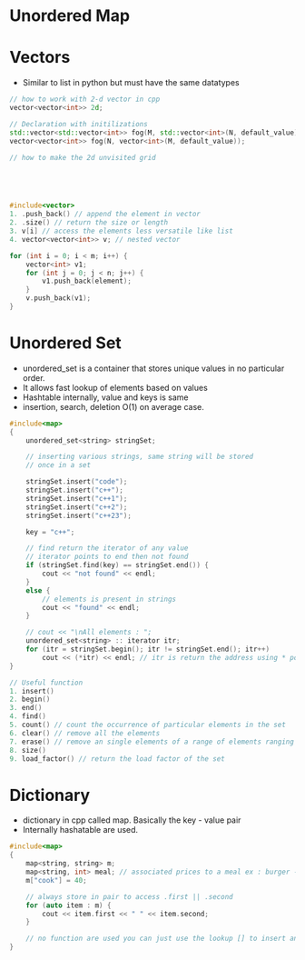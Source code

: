 # Unordered Map

# Vectors

* Similar to list in python but must have the same datatypes
```cpp
// how to work with 2-d vector in cpp
vector<vector<int>> 2d;

// Declaration with initilizations
std::vector<std::vector<int>> fog(M, std::vector<int>(N, default_value));
vector<vector<int>> fog(N, vector<int>(M, default_value));

// how to make the 2d unvisited grid





#include<vector>
1. .push_back() // append the element in vector
2. .size() // return the size or length
3. v[i] // access the elements less versatile like list
4. vector<vector<int>> v; // nested vector

for (int i = 0; i < m; i++) {
	vector<int> v1;
	for (int j = 0; j < n; j++) {
		v1.push_back(element);
	}
	v.push_back(v1);
}

```


# Unordered Set

* unordered_set is a container that stores unique values in no particular order.
* It allows fast lookup of elements based on values
* Hashtable internally, value and keys is same
* insertion, search, deletion O(1) on average case.
```cpp
#include<map>
{
	unordered_set<string> stringSet;

	// inserting various strings, same string will be stored
	// once in a set

	stringSet.insert("code");
	stringSet.insert("c++");
	stringSet.insert("c++1");
	stringSet.insert("c++2");
	stringSet.insert("c++23");

	key = "c++";

	// find return the iterator of any value
	// iterator points to end then not found
	if (stringSet.find(key) == stringSet.end()) {
		cout << "not found" << endl;
	}
	else {
		// elements is present in strings
		cout << "found" << endl;
	}

	// cout << "\nAll elements : ";
	unordered_set<string> :: iterator itr;
	for (itr = stringSet.begin(); itr != stringSet.end(); itr++)
		cout << (*itr) << endl; // itr is return the address using * pointer to access the elements
}

// Useful function
1. insert()
2. begin()
3. end()
4. find()
5. count() // count the occurrence of particular elements in the set
6. clear() // remove all the elements
7. erase() // remove an single elements of a range of elements ranging from start to end
8. size()
9. load_factor() // return the load factor of the set


```


# Dictionary

* dictionary in cpp called map. Basically the key - value pair
* Internally hashatable are used.

```cpp
#include<map>
{
	map<string, string> m;
	map<string, int> meal; // associated prices to a meal ex : burger -> 50
	m["cook"] = 40;

	// always store in pair to access .first || .second
	for (auto item : m) {
		cout << item.first << " " << item.second;
	}

	// no function are used you can just use the lookup [] to insert and search the pair.
}
```